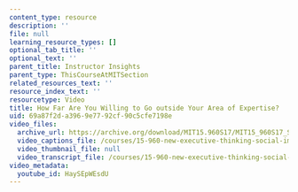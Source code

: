 ```yaml
---
content_type: resource
description: ''
file: null
learning_resource_types: []
optional_tab_title: ''
optional_text: ''
parent_title: Instructor Insights
parent_type: ThisCourseAtMITSection
related_resources_text: ''
resource_index_text: ''
resourcetype: Video
title: How Far Are You Willing to Go outside Your Area of Expertise?
uid: 69a87f2d-a396-9e77-92cf-90c5cfe7198e
video_files:
  archive_url: https://archive.org/download/MIT15.960S17/MIT15_960S17_Sastry_Instructor_Interview_300k.mp4
  video_captions_file: /courses/15-960-new-executive-thinking-social-impact-technology-projects-fall-2017-spring-2018/a321c0d6008851489a87893d502b5ab1_HaySEpWEsdU.vtt
  video_thumbnail_file: null
  video_transcript_file: /courses/15-960-new-executive-thinking-social-impact-technology-projects-fall-2017-spring-2018/d28ee330996407ce92cc540fa3371ac9_HaySEpWEsdU.pdf
video_metadata:
  youtube_id: HaySEpWEsdU
---
```

